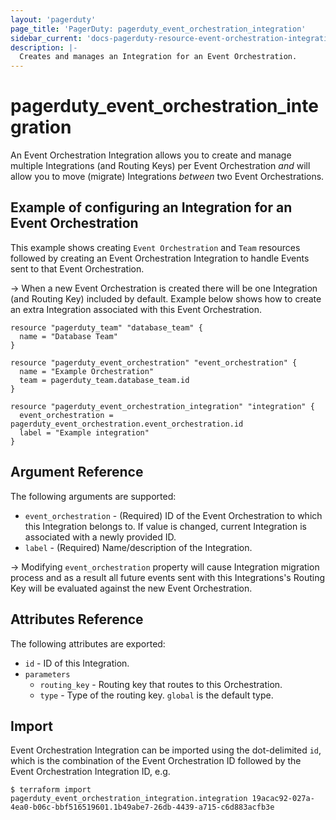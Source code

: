 ```yaml
---
layout: 'pagerduty'
page_title: 'PagerDuty: pagerduty_event_orchestration_integration'
sidebar_current: 'docs-pagerduty-resource-event-orchestration-integration'
description: |-
  Creates and manages an Integration for an Event Orchestration.
---
```


# pagerduty_event_orchestration_integration

An Event Orchestration Integration allows you to create and manage multiple Integrations (and Routing Keys) per Event Orchestration _and_ will allow you to move (migrate) Integrations _between_ two Event Orchestrations.

## Example of configuring an Integration for an Event Orchestration

This example shows creating `Event Orchestration` and `Team` resources followed by creating an Event Orchestration Integration to handle Events sent to that Event Orchestration.

-> When a new Event Orchestration is created there will be one Integration (and Routing Key) included by default. Example below shows how to create an extra Integration associated with this Event Orchestration.

```hcl
resource "pagerduty_team" "database_team" {
  name = "Database Team"
}

resource "pagerduty_event_orchestration" "event_orchestration" {
  name = "Example Orchestration"
  team = pagerduty_team.database_team.id
}

resource "pagerduty_event_orchestration_integration" "integration" {
  event_orchestration = pagerduty_event_orchestration.event_orchestration.id
  label = "Example integration"
}
```

## Argument Reference

The following arguments are supported:

- `event_orchestration` - (Required) ID of the Event Orchestration to which this Integration belongs to. If value is changed, current Integration is associated with a newly provided ID.
- `label` - (Required) Name/description of the Integration.

-> Modifying `event_orchestration` property will cause Integration migration process and as a result all future events sent with this Integrations's Routing Key will be evaluated against the new Event Orchestration.

## Attributes Reference

The following attributes are exported:

- `id` - ID of this Integration.
- `parameters`
  - `routing_key` - Routing key that routes to this Orchestration.
  - `type` - Type of the routing key. `global` is the default type.

## Import

Event Orchestration Integration can be imported using the dot-delimited `id`, which is the combination of the Event Orchestration ID followed by the Event Orchestration Integration ID, e.g.

```
$ terraform import pagerduty_event_orchestration_integration.integration 19acac92-027a-4ea0-b06c-bbf516519601.1b49abe7-26db-4439-a715-c6d883acfb3e
```
